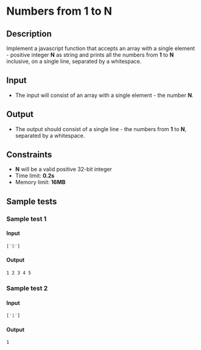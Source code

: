 # Numbers from 1 to N

## Description
Implement a javascript function that accepts an array with a single element - positive integer **N** as string and prints all the numbers from **1** to **N** inclusive, on a single line, separated by a whitespace.

## Input
- The input will consist of an array with a single element - the number **N**.

## Output
- The output should consist of a single line - the numbers from **1** to **N**, separated by a whitespace.

## Constraints
- **N** will be a valid positive 32-bit integer
- Time limit: **0.2s**
- Memory limit: **16MB**

## Sample tests

### Sample test 1

#### Input
```js
['5']
```

#### Output
```
1 2 3 4 5
```

### Sample test 2

#### Input
```js
['1']
```

#### Output
```
1
```